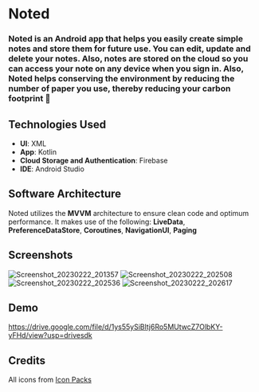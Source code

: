# Noted
### Noted is an Android app that helps you easily create simple notes and store them for future use. You can edit, update and delete your notes. Also, notes are stored on the cloud so you can access your note on any device when you sign in. Also, **Noted** helps conserving the environment by reducing the number of paper you use, thereby reducing your carbon footprint 🌳

## Technologies Used
- **UI**: XML
- **App**: Kotlin
- **Cloud Storage and Authentication**: Firebase
- **IDE**: Android Studio

## Software Architecture
Noted utilizes the **MVVM** architecture to ensure clean code and optimum performance. It makes use of the following: **LiveData**, **PreferenceDataStore**, **Coroutines**, **NavigationUI**, **Paging**

## Screenshots
![Screenshot_20230222_201357](https://user-images.githubusercontent.com/60087143/220746237-60de618f-31ff-4c38-91c3-e50add5b66b8.png)
![Screenshot_20230222_202508](https://user-images.githubusercontent.com/60087143/220746317-a0787bd2-8683-4140-a1cb-066ae53d732d.png)
![Screenshot_20230222_202536](https://user-images.githubusercontent.com/60087143/220746371-8d6005d8-bd10-4551-9bf4-a3221b57e6d4.png)
![Screenshot_20230222_202617](https://user-images.githubusercontent.com/60087143/220746428-1389195b-b81c-4b61-8a4a-91e10ac49cb3.png)

## Demo
https://drive.google.com/file/d/1ys55ySiBltj6Ro5MUtwcZ7OlbKY-yFHd/view?usp=drivesdk

## Credits
All icons from [Icon Packs](https://www.iconpacks.com)



